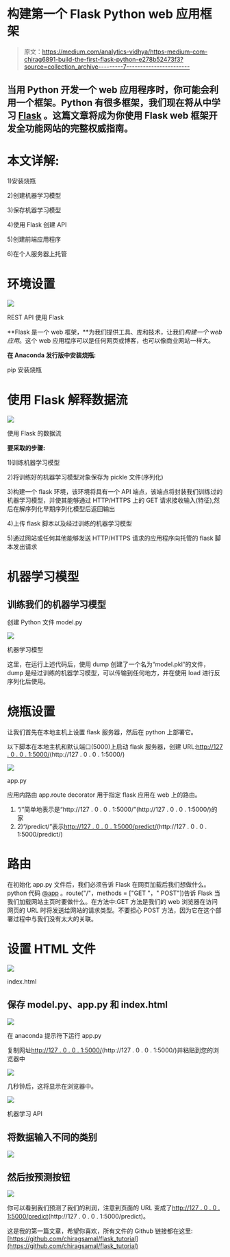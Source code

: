 # 构建第一个 Flask Python web 应用框架

> 原文：<https://medium.com/analytics-vidhya/https-medium-com-chirag6891-build-the-first-flask-python-e278b52473f3?source=collection_archive---------7----------------------->

## 当用 Python 开发一个 web 应用程序时，你可能会利用一个框架。Python 有很多框架，我们现在将从中学习 [Flask](http://flask.pocoo.org/) 。这篇文章将成为你使用 Flask web 框架开发全功能网站的完整权威指南。

# **本文详解**:

1)安装烧瓶

2)创建机器学习模型

3)保存机器学习模型

4)使用 Flask 创建 API

5)创建前端应用程序

6)在个人服务器上托管

# 环境设置

![](img/f1690648e80f2728033a081021bfd8e7.png)

REST API 使用 Flask

**Flask 是一个 web 框架，**为我们提供工具、库和技术，让我们*构建一个 web 应用*。这个 web 应用程序可以是任何网页或博客，也可以像商业网站一样大。

**在 Anaconda 发行版中安装烧瓶:**

pip 安装烧瓶

# 使用 Flask 解释数据流

![](img/c261ac51450017b7e9b6e25a939fa8bb.png)

使用 Flask 的数据流

**要采取的步骤:**

1)训练机器学习模型

2)将训练好的机器学习模型对象保存为 pickle 文件(序列化)

3)构建一个 flask 环境，该环境将具有一个 API 端点，该端点将封装我们训练过的机器学习模型，并使其能够通过 HTTP/HTTPS 上的 GET 请求接收输入(特征),然后在解序列化早期序列化模型后返回输出

4)上传 flask 脚本以及经过训练的机器学习模型

5)通过网站或任何其他能够发送 HTTP/HTTPS 请求的应用程序向托管的 flask 脚本发出请求

# 机器学习模型

## 训练我们的机器学习模型

创建 Python 文件 model.py

![](img/ef0845f9041e8b50b0ddc17fc6592db3.png)

机器学习模型

这里，在运行上述代码后，使用 dump 创建了一个名为“model.pkl”的文件，dump 是经过训练的机器学习模型，可以传输到任何地方，并在使用 load 进行反序列化后使用。

# 烧瓶设置

让我们首先在本地主机上设置 flask 服务器，然后在 python 上部署它。

以下脚本在本地主机和默认端口(5000)上启动 flask 服务器，创建 URL:[http://127 . 0 . 0 . 1:5000/](http://127.0.0.1:5000/)(http://127 . 0 . 0 . 1:5000/)

![](img/9c3ee76db3d7c255998c1bbe33eb899b.png)

app.py

应用内路由 app.route decorator 用于指定 flask 应用在 web 上的路由。

1.  “/”简单地表示是“http://127 . 0 . 0 . 1:5000/”(http://127 . 0 . 0 . 1:5000/)的家
2.  2)“/predict/”表示[http://127 . 0 . 0 . 1:5000/predict/](http://127.0.0.1:5000/predict/)(http://127 . 0 . 0 . 1:5000/predict/)

# **路由**

在初始化 app.py 文件后，我们必须告诉 Flask 在网页加载后我们想做什么。python 代码 [@app](http://twitter.com/app) 。route("/"，methods = ["GET "，" POST"])告诉 Flask 当我们加载网站主页时要做什么。在方法中:GET 方法是我们的 web 浏览器在访问网页的 URL 时将发送给网站的请求类型。不要担心 POST 方法，因为它在这个部署过程中与我们没有太大的关联。

# 设置 HTML 文件

![](img/f4d6d61b54dfa3867487e3aa2afda4e4.png)

index.html

## 保存 model.py、app.py 和 index.html

![](img/8edabe9c99ef18768652804e730a32a1.png)

在 anaconda 提示符下运行 app.py

复制网址[http://127 . 0 . 0 . 1:5000/](http://127.0.0.1:5000/)(http://127 . 0 . 0 . 1:5000/)并粘贴到您的浏览器中

![](img/7de87504a1a07768a33734ae0358116f.png)

几秒钟后，这将显示在浏览器中。

![](img/e4b1861ec3e55e4ed216a56dc0f179ed.png)

机器学习 API

## 将数据输入不同的类别

![](img/e22be6816debe030d60927548708141e.png)

## 然后按预测按钮

![](img/894cdbb00e02a02e8c3c2690acc3caba.png)

你可以看到我们预测了我们的利润，注意到页面的 URL 变成了[http://127 . 0 . 0 . 1:5000/predict](http://127.0.0.1:5000/predict)(http://127 . 0 . 0 . 1:5000/predict)。

这是我的第一篇文章，希望你喜欢，所有文件的 Github 链接都在这里:[https://github.com/chiragsamal/flask_tutorial](https://github.com/chiragsamal/flask_tutorial)